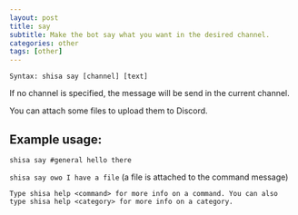 ```yaml
---
layout: post
title: say
subtitle: Make the bot say what you want in the desired channel.
categories: other
tags: [other]
---
```


`Syntax: shisa say [channel] [text]`

If no channel is specified, the message will be send in the current channel.

You can attach some files to upload them to Discord.

## Example usage:

```
shisa say #general hello there
```

`shisa say owo I have a file` (a file is attached to the command message)

```
Type shisa help <command> for more info on a command. You can also type shisa help <category> for more info on a category.
```